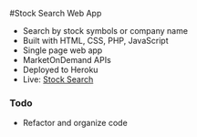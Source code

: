 #Stock Search Web App
- Search by stock symbols or company name
- Built with HTML, CSS, PHP, JavaScript
- Single page web app
- MarketOnDemand APIs
- Deployed to Heroku
- Live: [Stock Search](https://bloc-mountie-77597.herokuapp.com/)

### Todo
- Refactor and organize code
